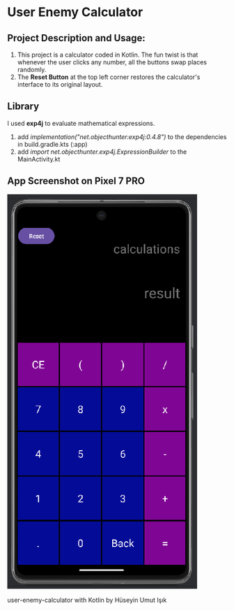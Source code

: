 # User Enemy Calculator
## Project Description and Usage:
1) This project is a calculator coded in Kotlin. The fun twist is that whenever the user clicks any number, all the buttons swap places randomly.
2) The **Reset Button**  at the top left corner restores the calculator's interface to its original layout.

## Library
I used **exp4j** to evaluate mathematical expressions.

1) add *implementation("net.objecthunter:exp4j:0.4.8")* to the dependencies in build.gradle.kts (:app)
2) add *import net.objecthunter.exp4j.ExpressionBuilder* to the MainActivity.kt

## App Screenshot on Pixel 7 PRO

![calculator_app_pixel_7_pro_ss](app/src/main/res/drawable/calculator_pixel7_p2.png)

user-enemy-calculator with Kotlin by Hüseyin Umut Işık
